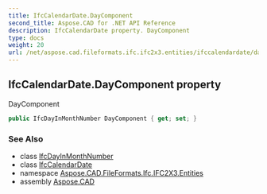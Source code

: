 ```yaml
---
title: IfcCalendarDate.DayComponent
second_title: Aspose.CAD for .NET API Reference
description: IfcCalendarDate property. DayComponent
type: docs
weight: 20
url: /net/aspose.cad.fileformats.ifc.ifc2x3.entities/ifccalendardate/daycomponent/
---
```

## IfcCalendarDate.DayComponent property

DayComponent

```csharp
public IfcDayInMonthNumber DayComponent { get; set; }
```

### See Also

* class [IfcDayInMonthNumber](../../../aspose.cad.fileformats.ifc.ifc2x3.types/ifcdayinmonthnumber/)
* class [IfcCalendarDate](../)
* namespace [Aspose.CAD.FileFormats.Ifc.IFC2X3.Entities](../../../aspose.cad.fileformats.ifc.ifc2x3.entities/)
* assembly [Aspose.CAD](../../../)


